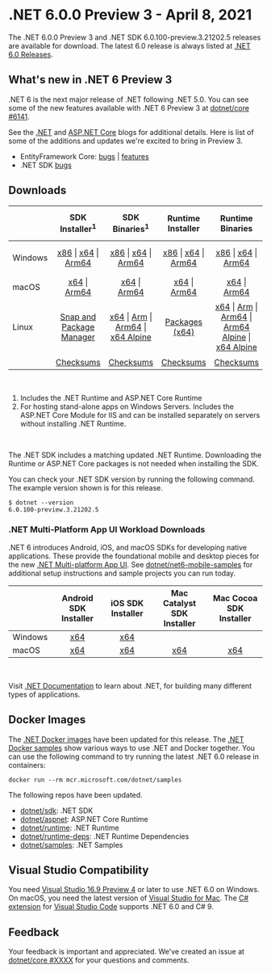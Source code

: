 # .NET 6.0.0 Preview 3 - April 8, 2021

The .NET 6.0.0 Preview 3 and .NET SDK 6.0.100-preview.3.21202.5 releases are available for download. The latest 6.0 release is always listed at [.NET 6.0 Releases](../README.md).

## What's new in .NET 6 Preview 3

.NET 6 is the next major release of .NET following .NET 5.0. You can see some of the new features available with .NET 6 Preview 3 at [dotnet/core #6141](https://github.com/dotnet/core/issues/6141).

See the [.NET][dotnet-blog] and [ASP.NET Core][aspnet-blog] blogs for additional details.
Here is list of some of the additions and updates we're excited to bring in Preview 3. 

* EntityFramework Core: [bugs][ef_bugs] | [features][ef_features]
* .NET SDK [bugs][sdk_bugs]

## Downloads

|           | SDK Installer<sup>1</sup>                        | SDK Binaries<sup>1</sup>                 | Runtime Installer                                        | Runtime Binaries                                 | ASP.NET Core Runtime           |Windows Desktop Runtime          |
| --------- | :------------------------------------------:     | :----------------------:                 | :---------------------------:                            | :-------------------------:                      | :-----------------:            | :-----------------:            |
| Windows   | [x86][dotnet-sdk-win-x86.exe] \| [x64][dotnet-sdk-win-x64.exe] \| [Arm64][dotnet-sdk-win-arm64.exe] | [x86][dotnet-sdk-win-x86.zip] \| [x64][dotnet-sdk-win-x64.zip] \|  [Arm64][dotnet-sdk-win-arm64.zip] | [x86][dotnet-runtime-win-x86.exe] \| [x64][dotnet-runtime-win-x64.exe] \| [Arm64][dotnet-runtime-win-arm64.exe] | [x86][dotnet-runtime-win-x86.zip] \| [x64][dotnet-runtime-win-x64.zip] \| [Arm64][dotnet-runtime-win-arm64.zip] | [x86][aspnetcore-runtime-win-x86.exe] \| [x64][aspnetcore-runtime-win-x64.exe] \|<br> [Hosting Bundle][dotnet-hosting-win.exe]<sup>2</sup> | [x86][windowsdesktop-runtime-win-x86.exe] \| [x64][windowsdesktop-runtime-win-x64.exe] \| [Arm64][windowsdesktop-runtime-win-Arm64.exe] |
| macOS     | [x64][dotnet-sdk-osx-x64.pkg] \| [Arm64][dotnet-sdk-osx-arm64.pkg] | [x64][dotnet-sdk-osx-x64.tar.gz]  \| [Arm64][dotnet-sdk-osx-arm64.tar.gz]  | [x64][dotnet-runtime-osx-x64.pkg] \| [Arm64][dotnet-runtime-osx-arm64.pkg] | [x64][dotnet-runtime-osx-x64.tar.gz] \| [Arm64][dotnet-runtime-osx-arm64.tar.gz] | [x64][aspnetcore-runtime-osx-x64.tar.gz] \| [Arm64][aspnetcore-runtime-osx-arm64.tar.gz]  | - |<sup>1</sup>
| Linux     |  [Snap and Package Manager](6.0.0-preview.3-install-instructions.md) | [x64][dotnet-sdk-linux-x64.tar.gz] \| [Arm][dotnet-sdk-linux-arm.tar.gz] \| [Arm64][dotnet-sdk-linux-arm64.tar.gz] \| [x64 Alpine][dotnet-sdk-linux-musl-x64.tar.gz] | [Packages (x64)][linux-packages] | [x64][dotnet-runtime-linux-x64.tar.gz] \| [Arm][dotnet-runtime-linux-arm.tar.gz] \| [Arm64][dotnet-runtime-linux-arm64.tar.gz] \| [Arm64 Alpine][dotnet-runtime-linux-musl-arm64.tar.gz] \| [x64 Alpine][dotnet-runtime-linux-musl-x64.tar.gz] | [x64][aspnetcore-runtime-linux-x64.tar.gz]<sup>1</sup>  \| [Arm][aspnetcore-runtime-linux-arm.tar.gz] \| [Arm64][aspnetcore-runtime-linux-arm64.tar.gz]<sup>1</sup>  \| [x64 Alpine][aspnetcore-runtime-linux-musl-x64.tar.gz] \| [Arm64 Alpine][aspnetcore-runtime-linux-musl-arm64.tar.gz] | - | <sup>1</sup> |
|  | [Checksums][checksums-sdk]                             | [Checksums][checksums-sdk]                                      | [Checksums][checksums-runtime]                             | [Checksums][checksums-runtime]  | [Checksums][checksums-runtime]  | [Checksums][checksums-runtime]

</br>

1. Includes the .NET Runtime and ASP.NET Core Runtime
2. For hosting stand-alone apps on Windows Servers. Includes the ASP.NET Core Module for IIS and can be installed separately on servers without installing .NET Runtime.

</br>

The .NET SDK includes a matching updated .NET Runtime. Downloading the Runtime or ASP.NET Core packages is not needed when installing the SDK.

You can check your .NET SDK version by running the following command. The example version shown is for this release.

```console
$ dotnet --version
6.0.100-preview.3.21202.5
```

### .NET Multi-Platform App UI Workload Downloads

.NET 6 introduces Android, iOS, and macOS SDKs for developing native applications. These provide the foundational mobile and desktop pieces for the new [.NET Multi-platform App UI](https://github.com/dotnet/maui). See [dotnet/net6-mobile-samples](https://github.com/dotnet/net6-mobile-samples) for additional setup instructions and sample projects you can run today.

|           | Android SDK Installer                        | iOS SDK Installer                 | Mac Catalyst SDK Installer                 | Mac Cocoa SDK Installer |
| --------- | :------------------------------------------:     | :----------------------:                 | :----------------------: | :----------------------: |
| Windows   | [x64][android-win] | [x64][ios-win]  | |
| macOS   | [x64][android-mac] | [x64][ios-mac]  | [x64][maccatalyst-mac]  | [x64][maccocoa-mac]  |

</br>

Visit [.NET Documentation](https://docs.microsoft.com/dotnet/core/) to learn about .NET, for building many different types of applications.


## Docker Images

The [.NET Docker images](https://hub.docker.com/_/microsoft-dotnet) have been updated for this release. The [.NET Docker samples](https://github.com/dotnet/dotnet-docker/blob/master/samples/README.md) show various ways to use .NET and Docker together. You can use the following command to try running the latest .NET 6.0 release in containers:

```console
docker run --rm mcr.microsoft.com/dotnet/samples
```

The following repos have been updated.

* [dotnet/sdk](https://hub.docker.com/_/microsoft-dotnet-sdk/): .NET SDK
* [dotnet/aspnet](https://hub.docker.com/_/microsoft-dotnet-aspnet/): ASP.NET Core Runtime
* [dotnet/runtime](https://hub.docker.com/_/microsoft-dotnet-runtime/): .NET Runtime
* [dotnet/runtime-deps](https://hub.docker.com/_/microsoft-dotnet-runtime-deps/): .NET Runtime Dependencies
* [dotnet/samples](https://hub.docker.com/_/microsoft-dotnet-samples/): .NET Samples

## Visual Studio Compatibility

You need [Visual Studio 16.9 Preview 4](https://visualstudio.microsoft.com) or later to use .NET 6.0 on Windows. On macOS, you need the latest version of [Visual Studio for Mac](https://visualstudio.microsoft.com/vs/mac/). The [C# extension](https://code.visualstudio.com/docs/languages/dotnet) for [Visual Studio Code](https://code.visualstudio.com/) supports .NET 6.0 and C# 9.


## Feedback

Your feedback is important and appreciated. We've created an issue at [dotnet/core #XXXX](https://github.com/dotnet/core/issues/XXXX) for your questions and comments.

[blob-runtime]: https://dotnetcli.blob.core.windows.net/dotnet/Runtime/
[blob-sdk]: https://dotnetcli.blob.core.windows.net/dotnet/Sdk/
[release-notes]: https://github.com/dotnet/core/blob/main/release-notes/6.0/preview/6.0.0-preview.3.md

[checksums-runtime]: https://dotnetcli.blob.core.windows.net/dotnet/checksums/6.0.0-preview.3-sha.txt
[checksums-sdk]: https://dotnetcli.blob.core.windows.net/dotnet/checksums/6.0.0-preview.3-sha.txt

[linux-install]: https://docs.microsoft.com/dotnet/core/install/linux
[linux-setup]: https://github.com/dotnet/core/blob/main/Documentation/linux-setup.md

[dotnet-blog]:  https://devblogs.microsoft.com/dotnet/announcing-net-6-preview-3/
[aspnet-blog]: https://devblogs.microsoft.com/aspnet/asp-net-core-updates-in-net-6-preview-3
[ef-blog]: https://devblogs.microsoft.com/dotnet/announcing-entity-framework-core-6-0-preview-3/
[ef_bugs]: https://github.com/dotnet/efcore/issues?q=is%3Aissue+milestone%3A6.0.0-preview3+is%3Aclosed+label%3Atype-bug
[ef_features]: https://github.com/dotnet/efcore/issues?q=is%3Aissue+milestone%3A6.0.0-preview3+is%3Aclosed+label%3Atype-enhancement

[aspnet_bugs]: https://github.com/aspnet/AspNetCore/issues?q=is%3Aissue+milestone%3A6.0.0-preview3+label%3ADone+label%3Abug
[aspnet_features]: https://github.com/aspnet/AspNetCore/issues?q=is%3Aissue+milestone%3A6.0.0-preview3+label%3ADone+label%3Aenhancement
[runtime_bugs]: https://github.com/dotnet/runtime/issues?utf8=%E2%9C%93&q=is%3Aissue+milestone%3A6.0+label%3Abug+
[runtime_features]: https://github.com/dotnet/runtime/issues?q=is%3Aissue+milestone%3A6.0+label%3Aenhancement

[sdk_bugs]: https://github.com/dotnet/sdk/issues?q=is%3Aissue+is%3Aclosed+milestone%3A6.0.1xx
[linux-packages]: 6.0.0-preview.3-install-instructions.md


[//]: # ( Runtime 6.0.0-preview.3.21201.4)
[dotnet-runtime-linux-arm.tar.gz]: https://download.visualstudio.microsoft.com/download/pr/38227134-51b6-4275-bfa2-2c21ae2759d1/e8efe313494b4566762ea81f9d6c8495/dotnet-runtime-6.0.0-preview.3.21201.4-linux-arm.tar.gz
[dotnet-runtime-linux-arm64.tar.gz]: https://download.visualstudio.microsoft.com/download/pr/cbbc6b7c-d7c2-485b-a706-9e047a3f1eac/b194be59ddfd95cbc67d81a12b7753db/dotnet-runtime-6.0.0-preview.3.21201.4-linux-arm64.tar.gz
[dotnet-runtime-linux-musl-arm.tar.gz]: https://download.visualstudio.microsoft.com/download/pr/d906ec3f-d1db-4a8e-a80f-4103ceb74b78/b0966e846e06d434f2014d30961bc3f6/dotnet-runtime-6.0.0-preview.3.21201.4-linux-musl-arm.tar.gz
[dotnet-runtime-linux-musl-arm64.tar.gz]: https://download.visualstudio.microsoft.com/download/pr/88c403c4-ab6a-453a-81a7-8f549350601d/d101984961ba75829f7c74afdb7ca176/dotnet-runtime-6.0.0-preview.3.21201.4-linux-musl-arm64.tar.gz
[dotnet-runtime-linux-musl-x64.tar.gz]: https://download.visualstudio.microsoft.com/download/pr/ee14de73-e734-4141-981c-0f724f1fadcb/db8c77ec1b0a3d2f89c9eb6594c52895/dotnet-runtime-6.0.0-preview.3.21201.4-linux-musl-x64.tar.gz
[dotnet-runtime-linux-x64.tar.gz]: https://download.visualstudio.microsoft.com/download/pr/08d83899-a68e-486f-9dd6-b775bac12612/dd60b334b54191ba2b3821dc608a20af/dotnet-runtime-6.0.0-preview.3.21201.4-linux-x64.tar.gz
[dotnet-runtime-osx-arm64.pkg]: https://download.visualstudio.microsoft.com/download/pr/668c384c-9568-4261-9897-9d76a3d27e6f/60d295f764d49be02666ee1b46658a2e/dotnet-runtime-6.0.0-preview.3.21201.4-osx-arm64.pkg
[dotnet-runtime-osx-arm64.tar.gz]: https://download.visualstudio.microsoft.com/download/pr/8e302306-3b57-4cd2-9886-c72aedaf51f9/68ac67f158bd663030b283b9ceb61ad0/dotnet-runtime-6.0.0-preview.3.21201.4-osx-arm64.tar.gz
[dotnet-runtime-osx-x64.pkg]: https://download.visualstudio.microsoft.com/download/pr/e738a530-73a3-489a-8537-0b33e0084c38/c3c8697484a961efb8240ccddc5d22b3/dotnet-runtime-6.0.0-preview.3.21201.4-osx-x64.pkg
[dotnet-runtime-osx-x64.tar.gz]: https://download.visualstudio.microsoft.com/download/pr/6b0ffd8c-781a-426d-ae29-48f602d2dc64/c129b2832dbb09ea92f11cc7d91bd714/dotnet-runtime-6.0.0-preview.3.21201.4-osx-x64.tar.gz
[dotnet-runtime-win-arm64.exe]: https://download.visualstudio.microsoft.com/download/pr/c4430f57-5598-4719-bb6e-affbb982823f/a3b8ec83a38592427d213c271bcf7131/dotnet-runtime-6.0.0-preview.3.21201.4-win-arm64.exe
[dotnet-runtime-win-arm64.zip]: https://download.visualstudio.microsoft.com/download/pr/5e3dad28-b04c-453c-a181-1f3986965307/d334ec9b386940cd6ba98558224866fc/dotnet-runtime-6.0.0-preview.3.21201.4-win-arm64.zip
[dotnet-runtime-win-x64.exe]: https://download.visualstudio.microsoft.com/download/pr/52a92f97-170d-4191-83ca-4ee49541efd8/e3c16206b362793154882032b1c35182/dotnet-runtime-6.0.0-preview.3.21201.4-win-x64.exe
[dotnet-runtime-win-x64.zip]: https://download.visualstudio.microsoft.com/download/pr/22f3cbeb-0b64-47cf-828a-f6d2c8aa590a/e869b8cfa54261e7b558336c7d15459c/dotnet-runtime-6.0.0-preview.3.21201.4-win-x64.zip
[dotnet-runtime-win-x86.exe]: https://download.visualstudio.microsoft.com/download/pr/a1c31110-3f08-47bf-8f95-6f4d859b7111/53997c671882b0b6d717db049b69064a/dotnet-runtime-6.0.0-preview.3.21201.4-win-x86.exe
[dotnet-runtime-win-x86.zip]: https://download.visualstudio.microsoft.com/download/pr/68448843-f04b-4d24-8d7e-fced3808ffe5/5e2f4fb35216b30c82256f91b5641ad0/dotnet-runtime-6.0.0-preview.3.21201.4-win-x86.zip

[//]: # ( WindowsDesktop 6.0.0-preview.3.21201.3)
[windowsdesktop-runtime-win-arm64.exe]: https://download.visualstudio.microsoft.com/download/pr/9be73a62-9883-47e8-91a0-a833c32e1aba/77ba509610544a66723c7482d3936d7e/windowsdesktop-runtime-6.0.0-preview.3.21201.3-win-arm64.exe
[windowsdesktop-runtime-win-x64.exe]: https://download.visualstudio.microsoft.com/download/pr/2dfd66cc-99ec-46e0-ae4f-06feb5ceebbb/bb1888a004a85863d0f7698d9f7338cd/windowsdesktop-runtime-6.0.0-preview.3.21201.3-win-x64.exe
[windowsdesktop-runtime-win-x86.exe]: https://download.visualstudio.microsoft.com/download/pr/d3f90906-2bfc-45a9-9c4c-24d0a8ecbd77/defeb2d6ce4cb37b2dea45b81fe26e9a/windowsdesktop-runtime-6.0.0-preview.3.21201.3-win-x86.exe

[//]: # ( ASP 6.0.0-preview.3.21201.13)
[aspnetcore-runtime-linux-arm.tar.gz]: https://download.visualstudio.microsoft.com/download/pr/3f3fc6ad-ec33-4644-a809-efe11adf4329/0ce2b8a29ccc643077b90ea9c37896ba/aspnetcore-runtime-6.0.0-preview.3.21201.13-linux-arm.tar.gz
[aspnetcore-runtime-linux-arm64.tar.gz]: https://download.visualstudio.microsoft.com/download/pr/f5171161-ffd4-4649-9076-e3a20b6543e4/f9b1a9eec1cfd642266c73da656da1d7/aspnetcore-runtime-6.0.0-preview.3.21201.13-linux-arm64.tar.gz
[aspnetcore-runtime-linux-musl-arm.tar.gz]: https://download.visualstudio.microsoft.com/download/pr/f85254ee-722a-478a-90a4-1a09cd81bd71/6e33b8f885ea99d1df50e088d84cf733/aspnetcore-runtime-6.0.0-preview.3.21201.13-linux-musl-arm.tar.gz
[aspnetcore-runtime-linux-musl-arm64.tar.gz]: https://download.visualstudio.microsoft.com/download/pr/402979cb-f5be-467f-9b93-5adeffeedde7/b797aae2daa1643fe7febd2e03bd4da3/aspnetcore-runtime-6.0.0-preview.3.21201.13-linux-musl-arm64.tar.gz
[aspnetcore-runtime-linux-musl-x64.tar.gz]: https://download.visualstudio.microsoft.com/download/pr/738fc66b-c39c-4e1d-b7ea-c4e294586f31/7d31db580581c1b72a996c690237a302/aspnetcore-runtime-6.0.0-preview.3.21201.13-linux-musl-x64.tar.gz
[aspnetcore-runtime-linux-x64.tar.gz]: https://download.visualstudio.microsoft.com/download/pr/57235015-0fcd-4785-a550-8fce2b489f81/303184bd837591ec206d06dc64284c3b/aspnetcore-runtime-6.0.0-preview.3.21201.13-linux-x64.tar.gz
[aspnetcore-runtime-osx-arm64.tar.gz]: https://download.visualstudio.microsoft.com/download/pr/17bef64a-d738-411d-9132-2579a5d8cabf/a0cc5fc006b367a5ad7aab80686eb81f/aspnetcore-runtime-6.0.0-preview.3.21201.13-osx-arm64.tar.gz
[aspnetcore-runtime-osx-x64.tar.gz]: https://download.visualstudio.microsoft.com/download/pr/64fd0e40-dff2-4a5f-b29e-349d02614c4d/6a2d6354ab864142a30a035a66bbb7bc/aspnetcore-runtime-6.0.0-preview.3.21201.13-osx-x64.tar.gz
[aspnetcore-runtime-win-arm64.zip]: https://download.visualstudio.microsoft.com/download/pr/b1492fe1-7075-4fa6-9e45-ddbc956d201a/bf00c3c7a4eb890d660d8881bb38d597/aspnetcore-runtime-6.0.0-preview.3.21201.13-win-arm64.zip
[aspnetcore-runtime-win-x64.exe]: https://download.visualstudio.microsoft.com/download/pr/57a2f5fe-9502-4151-9f4a-b3fec48ed788/b1b2bae7e69e93f60e10c2f870250943/aspnetcore-runtime-6.0.0-preview.3.21201.13-win-x64.exe
[aspnetcore-runtime-win-x64.zip]: https://download.visualstudio.microsoft.com/download/pr/92738d69-7960-4ccf-b65a-121c4bf40f27/95b02161057afd3cb086179d6bc3cd3e/aspnetcore-runtime-6.0.0-preview.3.21201.13-win-x64.zip
[aspnetcore-runtime-win-x86.exe]: https://download.visualstudio.microsoft.com/download/pr/3a85d34b-9bfb-434d-ba5c-3ed802b130c1/a378712c3efcf70c0924bf586f65b64b/aspnetcore-runtime-6.0.0-preview.3.21201.13-win-x86.exe
[aspnetcore-runtime-win-x86.zip]: https://download.visualstudio.microsoft.com/download/pr/a4a29248-788d-4433-8e8c-b202da2089ca/def28d8ae53f7685b4ed1c806fe3a5ff/aspnetcore-runtime-6.0.0-preview.3.21201.13-win-x86.zip
[dotnet-hosting-win.exe]: https://download.visualstudio.microsoft.com/download/pr/9459be22-f27e-40c4-8d9d-fa6544e95fe8/3a004010feb44ef799cfd4d00911ea25/dotnet-hosting-6.0.0-preview.3.21201.13-win.exe

[//]: # ( SDK 6.0.100-preview.3.21202.5 )
[dotnet-sdk-linux-arm.tar.gz]: https://download.visualstudio.microsoft.com/download/pr/bd2c0cea-b1b5-4de8-941b-2b53f94df021/51bdc3008f95104c1e5bf1cd7f34cf78/dotnet-sdk-6.0.100-preview.3.21202.5-linux-arm.tar.gz
[dotnet-sdk-linux-arm64.tar.gz]: https://download.visualstudio.microsoft.com/download/pr/90d8a5e0-ed8f-430c-a66c-d17a096024a9/95d17428d5b0da3552c502eede9f7f05/dotnet-sdk-6.0.100-preview.3.21202.5-linux-arm64.tar.gz
[dotnet-sdk-linux-musl-arm.tar.gz]: https://download.visualstudio.microsoft.com/download/pr/c5339978-0298-4665-8d9a-cb0454dfe116/672ce296d354b7995fd10d54325ea01a/dotnet-sdk-6.0.100-preview.3.21202.5-linux-musl-arm.tar.gz
[dotnet-sdk-linux-musl-arm64.tar.gz]: https://download.visualstudio.microsoft.com/download/pr/10adb511-cdf4-46af-b5b4-f67821160cfd/6d21a0a6780ff701d00ba7289f7c6a52/dotnet-sdk-6.0.100-preview.3.21202.5-linux-musl-arm64.tar.gz
[dotnet-sdk-linux-musl-x64.tar.gz]: https://download.visualstudio.microsoft.com/download/pr/33b34e51-8630-45a8-8b00-66d3e81c9b47/8d5e94a58f6de1f0eaddaa30719f90aa/dotnet-sdk-6.0.100-preview.3.21202.5-linux-musl-x64.tar.gz
[dotnet-sdk-linux-x64.tar.gz]: https://download.visualstudio.microsoft.com/download/pr/cd855e4d-b02a-4327-b218-7ab500ecff83/c7649b00ee20e30244b8b84ff9139c71/dotnet-sdk-6.0.100-preview.3.21202.5-linux-x64.tar.gz
[dotnet-sdk-linux-x64.zip]: https://download.visualstudio.microsoft.com/download/pr/02dcd2c6-0f75-4956-a122-c5b451fa4035/b552d35e21f57de32371aec70277f6c5/dotnet-sdk-6.0.100-preview.3.21202.5-linux-x64.zip
[dotnet-sdk-osx-arm64.pkg]: https://download.visualstudio.microsoft.com/download/pr/293e469c-7948-4fc9-9d10-d5d39662e19d/1ae28ceb225f19d9aa922ffa3febb872/dotnet-sdk-6.0.100-preview.3.21202.5-osx-arm64.pkg
[dotnet-sdk-osx-arm64.tar.gz]: https://download.visualstudio.microsoft.com/download/pr/e0a3877f-1b66-4e60-81f5-9b5d0769f60d/432bc7949c2d5b15ce218bf62e93520a/dotnet-sdk-6.0.100-preview.3.21202.5-osx-arm64.tar.gz
[dotnet-sdk-osx-x64.pkg]: https://download.visualstudio.microsoft.com/download/pr/fc5fdd1f-fb4c-4b88-a507-158204030320/98497ef248883404ff5b0604dda944fb/dotnet-sdk-6.0.100-preview.3.21202.5-osx-x64.pkg
[dotnet-sdk-osx-x64.tar.gz]: https://download.visualstudio.microsoft.com/download/pr/a09e6477-34fe-4c68-b25d-3a77caa24312/a8657b444dcbaa72271ea7e6d2185547/dotnet-sdk-6.0.100-preview.3.21202.5-osx-x64.tar.gz
[dotnet-sdk-win-arm64.exe]: https://download.visualstudio.microsoft.com/download/pr/0cc68783-f0f3-408e-b644-d1fb17ab4d4b/daa49f9cd3ae092169d4cc1676e8806c/dotnet-sdk-6.0.100-preview.3.21202.5-win-arm64.exe
[dotnet-sdk-win-arm64.zip]: https://download.visualstudio.microsoft.com/download/pr/f97da6a0-48da-427f-9c1c-17b506df5451/da85f3aea217299c5de0f6d00e960773/dotnet-sdk-6.0.100-preview.3.21202.5-win-arm64.zip
[dotnet-sdk-win-x64.exe]: https://download.visualstudio.microsoft.com/download/pr/f650c921-3ee9-4352-b743-a052e45d9ce7/99c5e001a48d243d27765d84c74f1e37/dotnet-sdk-6.0.100-preview.3.21202.5-win-x64.exe
[dotnet-sdk-win-x64.zip]: https://download.visualstudio.microsoft.com/download/pr/2f1a6d2a-b2db-4f17-9f0b-4c7b615151d6/8d5722e58964248cd45fbc230fb16865/dotnet-sdk-6.0.100-preview.3.21202.5-win-x64.zip
[dotnet-sdk-win-x86.exe]: https://download.visualstudio.microsoft.com/download/pr/9eb55af4-c748-4980-b456-0738149e5477/0a6eb5cfd271944ee357f292e9834942/dotnet-sdk-6.0.100-preview.3.21202.5-win-x86.exe
[dotnet-sdk-win-x86.zip]: https://download.visualstudio.microsoft.com/download/pr/0f099673-eed8-4924-bf22-c004adf01543/75f8964ad97750990c47f980b1a63726/dotnet-sdk-6.0.100-preview.3.21202.5-win-x86.zip

[//]: # ( Runtime 6.0.0-preview.3.21201.4)
[dotnet-runtime-linux-arm.tar.gz]: https://download.visualstudio.microsoft.com/download/pr/38227134-51b6-4275-bfa2-2c21ae2759d1/e8efe313494b4566762ea81f9d6c8495/dotnet-runtime-6.0.0-preview.3.21201.4-linux-arm.tar.gz
[dotnet-runtime-linux-arm64.tar.gz]: https://download.visualstudio.microsoft.com/download/pr/cbbc6b7c-d7c2-485b-a706-9e047a3f1eac/b194be59ddfd95cbc67d81a12b7753db/dotnet-runtime-6.0.0-preview.3.21201.4-linux-arm64.tar.gz
[dotnet-runtime-linux-musl-arm.tar.gz]: https://download.visualstudio.microsoft.com/download/pr/d906ec3f-d1db-4a8e-a80f-4103ceb74b78/b0966e846e06d434f2014d30961bc3f6/dotnet-runtime-6.0.0-preview.3.21201.4-linux-musl-arm.tar.gz
[dotnet-runtime-linux-musl-arm64.tar.gz]: https://download.visualstudio.microsoft.com/download/pr/88c403c4-ab6a-453a-81a7-8f549350601d/d101984961ba75829f7c74afdb7ca176/dotnet-runtime-6.0.0-preview.3.21201.4-linux-musl-arm64.tar.gz
[dotnet-runtime-linux-musl-x64.tar.gz]: https://download.visualstudio.microsoft.com/download/pr/ee14de73-e734-4141-981c-0f724f1fadcb/db8c77ec1b0a3d2f89c9eb6594c52895/dotnet-runtime-6.0.0-preview.3.21201.4-linux-musl-x64.tar.gz
[dotnet-runtime-linux-x64.tar.gz]: https://download.visualstudio.microsoft.com/download/pr/08d83899-a68e-486f-9dd6-b775bac12612/dd60b334b54191ba2b3821dc608a20af/dotnet-runtime-6.0.0-preview.3.21201.4-linux-x64.tar.gz
[dotnet-runtime-osx-arm64.pkg]: https://download.visualstudio.microsoft.com/download/pr/668c384c-9568-4261-9897-9d76a3d27e6f/60d295f764d49be02666ee1b46658a2e/dotnet-runtime-6.0.0-preview.3.21201.4-osx-arm64.pkg
[dotnet-runtime-osx-arm64.tar.gz]: https://download.visualstudio.microsoft.com/download/pr/8e302306-3b57-4cd2-9886-c72aedaf51f9/68ac67f158bd663030b283b9ceb61ad0/dotnet-runtime-6.0.0-preview.3.21201.4-osx-arm64.tar.gz
[dotnet-runtime-osx-x64.pkg]: https://download.visualstudio.microsoft.com/download/pr/e738a530-73a3-489a-8537-0b33e0084c38/c3c8697484a961efb8240ccddc5d22b3/dotnet-runtime-6.0.0-preview.3.21201.4-osx-x64.pkg
[dotnet-runtime-osx-x64.tar.gz]: https://download.visualstudio.microsoft.com/download/pr/6b0ffd8c-781a-426d-ae29-48f602d2dc64/c129b2832dbb09ea92f11cc7d91bd714/dotnet-runtime-6.0.0-preview.3.21201.4-osx-x64.tar.gz
[dotnet-runtime-win-arm64.exe]: https://download.visualstudio.microsoft.com/download/pr/c4430f57-5598-4719-bb6e-affbb982823f/a3b8ec83a38592427d213c271bcf7131/dotnet-runtime-6.0.0-preview.3.21201.4-win-arm64.exe
[dotnet-runtime-win-arm64.zip]: https://download.visualstudio.microsoft.com/download/pr/5e3dad28-b04c-453c-a181-1f3986965307/d334ec9b386940cd6ba98558224866fc/dotnet-runtime-6.0.0-preview.3.21201.4-win-arm64.zip
[dotnet-runtime-win-x64.exe]: https://download.visualstudio.microsoft.com/download/pr/52a92f97-170d-4191-83ca-4ee49541efd8/e3c16206b362793154882032b1c35182/dotnet-runtime-6.0.0-preview.3.21201.4-win-x64.exe
[dotnet-runtime-win-x64.zip]: https://download.visualstudio.microsoft.com/download/pr/22f3cbeb-0b64-47cf-828a-f6d2c8aa590a/e869b8cfa54261e7b558336c7d15459c/dotnet-runtime-6.0.0-preview.3.21201.4-win-x64.zip
[dotnet-runtime-win-x86.exe]: https://download.visualstudio.microsoft.com/download/pr/a1c31110-3f08-47bf-8f95-6f4d859b7111/53997c671882b0b6d717db049b69064a/dotnet-runtime-6.0.0-preview.3.21201.4-win-x86.exe
[dotnet-runtime-win-x86.zip]: https://download.visualstudio.microsoft.com/download/pr/68448843-f04b-4d24-8d7e-fced3808ffe5/5e2f4fb35216b30c82256f91b5641ad0/dotnet-runtime-6.0.0-preview.3.21201.4-win-x86.zip

[//]: # ( WindowsDesktop 6.0.0-preview.3.21201.3)
[windowsdesktop-runtime-win-arm64.exe]: https://download.visualstudio.microsoft.com/download/pr/9be73a62-9883-47e8-91a0-a833c32e1aba/77ba509610544a66723c7482d3936d7e/windowsdesktop-runtime-6.0.0-preview.3.21201.3-win-arm64.exe
[windowsdesktop-runtime-win-x64.exe]: https://download.visualstudio.microsoft.com/download/pr/2dfd66cc-99ec-46e0-ae4f-06feb5ceebbb/bb1888a004a85863d0f7698d9f7338cd/windowsdesktop-runtime-6.0.0-preview.3.21201.3-win-x64.exe
[windowsdesktop-runtime-win-x86.exe]: https://download.visualstudio.microsoft.com/download/pr/d3f90906-2bfc-45a9-9c4c-24d0a8ecbd77/defeb2d6ce4cb37b2dea45b81fe26e9a/windowsdesktop-runtime-6.0.0-preview.3.21201.3-win-x86.exe

[//]: # ( ASP 6.0.0-preview.3.21201.13)
[aspnetcore-runtime-linux-arm.tar.gz]: https://download.visualstudio.microsoft.com/download/pr/3f3fc6ad-ec33-4644-a809-efe11adf4329/0ce2b8a29ccc643077b90ea9c37896ba/aspnetcore-runtime-6.0.0-preview.3.21201.13-linux-arm.tar.gz
[aspnetcore-runtime-linux-arm64.tar.gz]: https://download.visualstudio.microsoft.com/download/pr/f5171161-ffd4-4649-9076-e3a20b6543e4/f9b1a9eec1cfd642266c73da656da1d7/aspnetcore-runtime-6.0.0-preview.3.21201.13-linux-arm64.tar.gz
[aspnetcore-runtime-linux-musl-arm.tar.gz]: https://download.visualstudio.microsoft.com/download/pr/f85254ee-722a-478a-90a4-1a09cd81bd71/6e33b8f885ea99d1df50e088d84cf733/aspnetcore-runtime-6.0.0-preview.3.21201.13-linux-musl-arm.tar.gz
[aspnetcore-runtime-linux-musl-arm64.tar.gz]: https://download.visualstudio.microsoft.com/download/pr/402979cb-f5be-467f-9b93-5adeffeedde7/b797aae2daa1643fe7febd2e03bd4da3/aspnetcore-runtime-6.0.0-preview.3.21201.13-linux-musl-arm64.tar.gz
[aspnetcore-runtime-linux-musl-x64.tar.gz]: https://download.visualstudio.microsoft.com/download/pr/738fc66b-c39c-4e1d-b7ea-c4e294586f31/7d31db580581c1b72a996c690237a302/aspnetcore-runtime-6.0.0-preview.3.21201.13-linux-musl-x64.tar.gz
[aspnetcore-runtime-linux-x64.tar.gz]: https://download.visualstudio.microsoft.com/download/pr/57235015-0fcd-4785-a550-8fce2b489f81/303184bd837591ec206d06dc64284c3b/aspnetcore-runtime-6.0.0-preview.3.21201.13-linux-x64.tar.gz
[aspnetcore-runtime-osx-arm64.tar.gz]: https://download.visualstudio.microsoft.com/download/pr/17bef64a-d738-411d-9132-2579a5d8cabf/a0cc5fc006b367a5ad7aab80686eb81f/aspnetcore-runtime-6.0.0-preview.3.21201.13-osx-arm64.tar.gz
[aspnetcore-runtime-osx-x64.tar.gz]: https://download.visualstudio.microsoft.com/download/pr/64fd0e40-dff2-4a5f-b29e-349d02614c4d/6a2d6354ab864142a30a035a66bbb7bc/aspnetcore-runtime-6.0.0-preview.3.21201.13-osx-x64.tar.gz
[aspnetcore-runtime-win-arm64.zip]: https://download.visualstudio.microsoft.com/download/pr/b1492fe1-7075-4fa6-9e45-ddbc956d201a/bf00c3c7a4eb890d660d8881bb38d597/aspnetcore-runtime-6.0.0-preview.3.21201.13-win-arm64.zip
[aspnetcore-runtime-win-x64.exe]: https://download.visualstudio.microsoft.com/download/pr/57a2f5fe-9502-4151-9f4a-b3fec48ed788/b1b2bae7e69e93f60e10c2f870250943/aspnetcore-runtime-6.0.0-preview.3.21201.13-win-x64.exe
[aspnetcore-runtime-win-x64.zip]: https://download.visualstudio.microsoft.com/download/pr/92738d69-7960-4ccf-b65a-121c4bf40f27/95b02161057afd3cb086179d6bc3cd3e/aspnetcore-runtime-6.0.0-preview.3.21201.13-win-x64.zip
[aspnetcore-runtime-win-x86.exe]: https://download.visualstudio.microsoft.com/download/pr/3a85d34b-9bfb-434d-ba5c-3ed802b130c1/a378712c3efcf70c0924bf586f65b64b/aspnetcore-runtime-6.0.0-preview.3.21201.13-win-x86.exe
[aspnetcore-runtime-win-x86.zip]: https://download.visualstudio.microsoft.com/download/pr/a4a29248-788d-4433-8e8c-b202da2089ca/def28d8ae53f7685b4ed1c806fe3a5ff/aspnetcore-runtime-6.0.0-preview.3.21201.13-win-x86.zip
[dotnet-hosting-win.exe]: https://download.visualstudio.microsoft.com/download/pr/9459be22-f27e-40c4-8d9d-fa6544e95fe8/3a004010feb44ef799cfd4d00911ea25/dotnet-hosting-6.0.0-preview.3.21201.13-win.exe

[//]: # ( SDK 6.0.100-preview.3.21202.5 )
[dotnet-sdk-linux-arm.tar.gz]: https://download.visualstudio.microsoft.com/download/pr/bd2c0cea-b1b5-4de8-941b-2b53f94df021/51bdc3008f95104c1e5bf1cd7f34cf78/dotnet-sdk-6.0.100-preview.3.21202.5-linux-arm.tar.gz
[dotnet-sdk-linux-arm64.tar.gz]: https://download.visualstudio.microsoft.com/download/pr/90d8a5e0-ed8f-430c-a66c-d17a096024a9/95d17428d5b0da3552c502eede9f7f05/dotnet-sdk-6.0.100-preview.3.21202.5-linux-arm64.tar.gz
[dotnet-sdk-linux-musl-arm.tar.gz]: https://download.visualstudio.microsoft.com/download/pr/c5339978-0298-4665-8d9a-cb0454dfe116/672ce296d354b7995fd10d54325ea01a/dotnet-sdk-6.0.100-preview.3.21202.5-linux-musl-arm.tar.gz
[dotnet-sdk-linux-musl-arm64.tar.gz]: https://download.visualstudio.microsoft.com/download/pr/10adb511-cdf4-46af-b5b4-f67821160cfd/6d21a0a6780ff701d00ba7289f7c6a52/dotnet-sdk-6.0.100-preview.3.21202.5-linux-musl-arm64.tar.gz
[dotnet-sdk-linux-musl-x64.tar.gz]: https://download.visualstudio.microsoft.com/download/pr/33b34e51-8630-45a8-8b00-66d3e81c9b47/8d5e94a58f6de1f0eaddaa30719f90aa/dotnet-sdk-6.0.100-preview.3.21202.5-linux-musl-x64.tar.gz
[dotnet-sdk-linux-x64.tar.gz]: https://download.visualstudio.microsoft.com/download/pr/cd855e4d-b02a-4327-b218-7ab500ecff83/c7649b00ee20e30244b8b84ff9139c71/dotnet-sdk-6.0.100-preview.3.21202.5-linux-x64.tar.gz
[dotnet-sdk-linux-x64.zip]: https://download.visualstudio.microsoft.com/download/pr/02dcd2c6-0f75-4956-a122-c5b451fa4035/b552d35e21f57de32371aec70277f6c5/dotnet-sdk-6.0.100-preview.3.21202.5-linux-x64.zip
[dotnet-sdk-osx-arm64.pkg]: https://download.visualstudio.microsoft.com/download/pr/293e469c-7948-4fc9-9d10-d5d39662e19d/1ae28ceb225f19d9aa922ffa3febb872/dotnet-sdk-6.0.100-preview.3.21202.5-osx-arm64.pkg
[dotnet-sdk-osx-arm64.tar.gz]: https://download.visualstudio.microsoft.com/download/pr/e0a3877f-1b66-4e60-81f5-9b5d0769f60d/432bc7949c2d5b15ce218bf62e93520a/dotnet-sdk-6.0.100-preview.3.21202.5-osx-arm64.tar.gz
[dotnet-sdk-osx-x64.pkg]: https://download.visualstudio.microsoft.com/download/pr/fc5fdd1f-fb4c-4b88-a507-158204030320/98497ef248883404ff5b0604dda944fb/dotnet-sdk-6.0.100-preview.3.21202.5-osx-x64.pkg
[dotnet-sdk-osx-x64.tar.gz]: https://download.visualstudio.microsoft.com/download/pr/a09e6477-34fe-4c68-b25d-3a77caa24312/a8657b444dcbaa72271ea7e6d2185547/dotnet-sdk-6.0.100-preview.3.21202.5-osx-x64.tar.gz
[dotnet-sdk-win-arm64.exe]: https://download.visualstudio.microsoft.com/download/pr/0cc68783-f0f3-408e-b644-d1fb17ab4d4b/daa49f9cd3ae092169d4cc1676e8806c/dotnet-sdk-6.0.100-preview.3.21202.5-win-arm64.exe
[dotnet-sdk-win-arm64.zip]: https://download.visualstudio.microsoft.com/download/pr/f97da6a0-48da-427f-9c1c-17b506df5451/da85f3aea217299c5de0f6d00e960773/dotnet-sdk-6.0.100-preview.3.21202.5-win-arm64.zip
[dotnet-sdk-win-x64.exe]: https://download.visualstudio.microsoft.com/download/pr/f650c921-3ee9-4352-b743-a052e45d9ce7/99c5e001a48d243d27765d84c74f1e37/dotnet-sdk-6.0.100-preview.3.21202.5-win-x64.exe
[dotnet-sdk-win-x64.zip]: https://download.visualstudio.microsoft.com/download/pr/2f1a6d2a-b2db-4f17-9f0b-4c7b615151d6/8d5722e58964248cd45fbc230fb16865/dotnet-sdk-6.0.100-preview.3.21202.5-win-x64.zip
[dotnet-sdk-win-x86.exe]: https://download.visualstudio.microsoft.com/download/pr/9eb55af4-c748-4980-b456-0738149e5477/0a6eb5cfd271944ee357f292e9834942/dotnet-sdk-6.0.100-preview.3.21202.5-win-x86.exe
[dotnet-sdk-win-x86.zip]: https://download.visualstudio.microsoft.com/download/pr/0f099673-eed8-4924-bf22-c004adf01543/75f8964ad97750990c47f980b1a63726/dotnet-sdk-6.0.100-preview.3.21202.5-win-x86.zip

[//]: # ( MAUI )
[ios-win]:  https://bosstoragemirror.azureedge.net/wrench/6.0.1xx-preview3/f68d4d9c2a342daf9eaad364ccbe252e009d3901/4623693/package/Microsoft.NET.Workload.iOS.14.4.100-preview.3.1326.msi
[ios-mac]: https://bosstoragemirror.azureedge.net/wrench/6.0.1xx-preview3/f68d4d9c2a342daf9eaad364ccbe252e009d3901/4623693/package/notarized/Microsoft.iOS.Bundle.14.4.100-preview.3.1326.pkg
[maccatalyst-mac]: https://bosstoragemirror.azureedge.net/wrench/6.0.1xx-preview3/f68d4d9c2a342daf9eaad364ccbe252e009d3901/4623693/package/notarized/Microsoft.MacCatalyst.Bundle.14.3.100-preview.3.471.pkg
[maccocoa-mac]: https://bosstoragemirror.azureedge.net/wrench/6.0.1xx-preview3/f68d4d9c2a342daf9eaad364ccbe252e009d3901/4623693/package/notarized/Microsoft.macOS.Bundle.11.1.100-preview.3.1379.pkg
[android-win]: https://dl.internalx.com/vsts-devdiv/Xamarin.Android/public/net6/4624420/6.0.1xx-preview3/7d6cd1cde4182d7db2cfc5d0b55364c972b6d34f/Microsoft.NET.Workload.Android.11.0.200.196.msi
[android-mac]: https://dl.internalx.com/vsts-devdiv/Xamarin.Android/public/net6/4624420/6.0.1xx-preview3/7d6cd1cde4182d7db2cfc5d0b55364c972b6d34f/Microsoft.NET.Workload.Android-11.0.200-preview.3.196.pkg

[//]: # ( Symbols )

